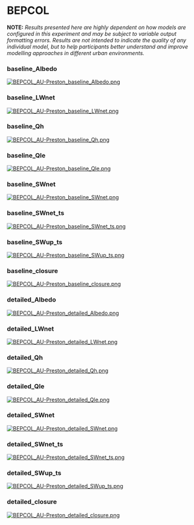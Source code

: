 # BEPCOL

**NOTE:** *Results presented here are highly dependent on how models are configured in this experiment and may be subject to variable output formatting errors. Results are not intended to indicate the quality of any individual model, but to help participants better understand and improve modelling approaches in different urban environments.*

### baseline_Albedo
[![BEPCOL_AU-Preston_baseline_Albedo.png](BEPCOL_AU-Preston_baseline_Albedo.png)](BEPCOL_AU-Preston_baseline_Albedo.png.png)

### baseline_LWnet
[![BEPCOL_AU-Preston_baseline_LWnet.png](BEPCOL_AU-Preston_baseline_LWnet.png)](BEPCOL_AU-Preston_baseline_LWnet.png.png)

### baseline_Qh
[![BEPCOL_AU-Preston_baseline_Qh.png](BEPCOL_AU-Preston_baseline_Qh.png)](BEPCOL_AU-Preston_baseline_Qh.png.png)

### baseline_Qle
[![BEPCOL_AU-Preston_baseline_Qle.png](BEPCOL_AU-Preston_baseline_Qle.png)](BEPCOL_AU-Preston_baseline_Qle.png.png)

### baseline_SWnet
[![BEPCOL_AU-Preston_baseline_SWnet.png](BEPCOL_AU-Preston_baseline_SWnet.png)](BEPCOL_AU-Preston_baseline_SWnet.png.png)

### baseline_SWnet_ts
[![BEPCOL_AU-Preston_baseline_SWnet_ts.png](BEPCOL_AU-Preston_baseline_SWnet_ts.png)](BEPCOL_AU-Preston_baseline_SWnet_ts.png.png)

### baseline_SWup_ts
[![BEPCOL_AU-Preston_baseline_SWup_ts.png](BEPCOL_AU-Preston_baseline_SWup_ts.png)](BEPCOL_AU-Preston_baseline_SWup_ts.png.png)

### baseline_closure
[![BEPCOL_AU-Preston_baseline_closure.png](BEPCOL_AU-Preston_baseline_closure.png)](BEPCOL_AU-Preston_baseline_closure.png.png)

### detailed_Albedo
[![BEPCOL_AU-Preston_detailed_Albedo.png](BEPCOL_AU-Preston_detailed_Albedo.png)](BEPCOL_AU-Preston_detailed_Albedo.png.png)

### detailed_LWnet
[![BEPCOL_AU-Preston_detailed_LWnet.png](BEPCOL_AU-Preston_detailed_LWnet.png)](BEPCOL_AU-Preston_detailed_LWnet.png.png)

### detailed_Qh
[![BEPCOL_AU-Preston_detailed_Qh.png](BEPCOL_AU-Preston_detailed_Qh.png)](BEPCOL_AU-Preston_detailed_Qh.png.png)

### detailed_Qle
[![BEPCOL_AU-Preston_detailed_Qle.png](BEPCOL_AU-Preston_detailed_Qle.png)](BEPCOL_AU-Preston_detailed_Qle.png.png)

### detailed_SWnet
[![BEPCOL_AU-Preston_detailed_SWnet.png](BEPCOL_AU-Preston_detailed_SWnet.png)](BEPCOL_AU-Preston_detailed_SWnet.png.png)

### detailed_SWnet_ts
[![BEPCOL_AU-Preston_detailed_SWnet_ts.png](BEPCOL_AU-Preston_detailed_SWnet_ts.png)](BEPCOL_AU-Preston_detailed_SWnet_ts.png.png)

### detailed_SWup_ts
[![BEPCOL_AU-Preston_detailed_SWup_ts.png](BEPCOL_AU-Preston_detailed_SWup_ts.png)](BEPCOL_AU-Preston_detailed_SWup_ts.png.png)

### detailed_closure
[![BEPCOL_AU-Preston_detailed_closure.png](BEPCOL_AU-Preston_detailed_closure.png)](BEPCOL_AU-Preston_detailed_closure.png.png)


